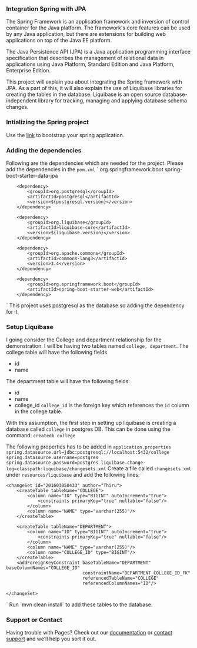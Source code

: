 ### Integration Spring with JPA
The Spring Framework is an application framework and inversion of control container for the Java platform. The framework's core features can be used by any Java application, but there are extensions for building web applications on top of the Java EE platform. 

The Java Persistence API (JPA) is a Java application programming interface specification that describes the management of relational data in applications using Java Platform, Standard Edition and Java Platform, Enterprise Edition.

This project will explain you about integrating the Spring framework with JPA. As a part of this, it will also explain the use of Liquibase libraries for creating the tables in the database. Liquibase is an open source database-independent library for tracking, managing and applying database schema changes.

### Intializing the Spring project
Use the [link](https://start.spring.io/) to bootstrap your spring application. 

### Adding the dependencies
Following are the dependencies which are needed for the project. Please add the dependencies in the `pom.xml`
`
		<dependency>
			<groupId>org.springframework.boot</groupId>
			<artifactId>spring-boot-starter-data-jpa</artifactId>
		</dependency>

		<dependency>
			<groupId>org.postgresql</groupId>
			<artifactId>postgresql</artifactId>
			<version>${postgresql.version}</version>
		</dependency>

		<dependency>
			<groupId>org.liquibase</groupId>
			<artifactId>liquibase-core</artifactId>
			<version>${liquibase.version}</version>
		</dependency>

		<dependency>
			<groupId>org.apache.commons</groupId>
			<artifactId>commons-lang3</artifactId>
			<version>3.4</version>
		</dependency>

		<dependency>
			<groupId>org.springframework.boot</groupId>
			<artifactId>spring-boot-starter-web</artifactId>
		</dependency>
`
This project uses postgresql as the database so adding the dependency for it. 

### Setup Liquibase
I going consider the College and department relationship for the demonstration. I will be having two tables named `college, department`. The college table will have the following fields
* id
* name

The department table will have the following fields:
* id
* name
* college_id
`college_id` is the foreign key which references the `id` column in the college table.

With this assumption, the first step in setting up liquibase is creating a database called `college` in postgres DB. This can be done using the command: `createdb college`

The following properties has to be added in `application.properties`
`
spring.datasource.url=jdbc:postgresql://localhost:5432/college
spring.datasource.username=postgres
spring.datasource.password=postgres
liquibase.change-log=classpath:liquibase/changesets.xml
`
Create a file called `changesets.xml` under `resources/liquibase` and add the following lines:
`
<?xml version="1.0" encoding="UTF-8"?>

<databaseChangeLog
        xmlns="http://www.liquibase.org/xml/ns/dbchangelog"
        xmlns:xsi="http://www.w3.org/2001/XMLSchema-instance"
        xsi:schemaLocation="http://www.liquibase.org/xml/ns/dbchangelog
         http://www.liquibase.org/xml/ns/dbchangelog/dbchangelog-3.3.xsd">

    <changeSet id="201603050433" author="Thiru">
        <createTable tableName="COLLEGE">
            <column name="ID" type="BIGINT" autoIncrement="true">
                <constraints primaryKey="true" nullable="false"/>
            </column>
            <column name="NAME" type="varchar(255)"/>
        </createTable>

        <createTable tableName="DEPARTMENT">
            <column name="ID" type="BIGINT" autoIncrement="true">
                <constraints primaryKey="true" nullable="false"/>
            </column>
            <column name="NAME" type="varchar(255)"/>
            <column name="COLLEGE_ID" type="BIGINT"/>
        </createTable>
        <addForeignKeyConstraint baseTableName="DEPARTMENT" baseColumnNames="COLLEGE_ID"
                                 constraintName="DEPARTMENT_COLLEGE_ID_FK"
                                 referencedTableName="COLLEGE"
                                 referencedColumnNames="ID"/>

    </changeSet>

</databaseChangeLog>
`
Run `mvn clean install` to add these tables to the database.

### Support or Contact
Having trouble with Pages? Check out our [documentation](https://help.github.com/pages) or [contact support](https://github.com/contact) and we’ll help you sort it out.
